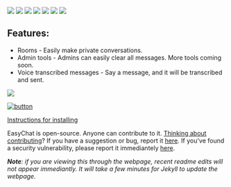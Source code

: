[![](https://img.shields.io/github/stars/thecoder876/EasyChat?color=blue&style=flat-square)](https://github.com/thecoder876/EasyChat/stargazers "View stargazers")
[![](https://img.shields.io/github/watchers/thecoder876/EasyChat?color=blue&style=flat-square)](https://github.com/thecoder876/EasyChat/watchers "View watchers")
[![](https://img.shields.io/github/issues/thecoder876/EasyChat?color=blue&style=flat-square)](https://github.com/thecoder876/EasyChat/issues "View open issues")
[![](https://img.shields.io/github/issues-pr/thecoder876/EasyChat?color=blue&style=flat-square)](https://github.com/thecoder876/EasyChat/pulls "View open pull requests")
[![](https://img.shields.io/badge/chat-on_discord-7289da.svg?style=flat-square)](https://discord.gg/axqqTWyezJ "Join the Discord server")
[![](https://img.shields.io/badge/discuss-on_github-181717.svg?style=flat-square)](https://github.com/thecoder876/EasyChat/discussions "View discussions")
[![](https://img.shields.io/badge/website-thecoder876.github.io/EasyChat-ff7b26.svg?style=flat-square)](https://thecoder876.github.io/EasyChat "Visit the Web page")

## Features:
- Rooms - Easily make private conversations.
- Admin tools - Admins can easily clear all messages. More tools coming soon.
- Voice transcribed messages - Say a message, and it will be transcribed and sent.

[![](https://img.shields.io/github/downloads/thecoder876/EasyChat/total?style=flat-square&logo=github&logoColor=white&label=downloads&color=181717)](https://github.com/thecoder876/EasyChat/releases "View releases")

[![button](https://u.cubeupload.com/thecoder876/download.png)](https://github.com/thecoder876/EasyChat/releases/download/v1.0/EasyChat.v1.0.apk "Download the .apk file for the latest version")

[Instructions for installing](https://github.com/thecoder876/EasyChat/wiki/Installation "Visit the wiki page on installation")

EasyChat is open-source. Anyone can contribute to it. [Thinking about contributing](https://github.com/thecoder876/EasyChat/wiki/Contributing "Read the wiki page on contributing")?
If you have a suggestion or bug, report it [here](https://github.com/thecoder876/EasyChat/issues/new/choose "Open a new issue").
If you've found a security vulnerability, please report it immediantely [here](https://github.com/thecoder876/EasyChat/issues/new?assignees=&labels=vulnerability&template=security-vulnerability.md&title=Security+vulnerability+-+ "Open a new security vulnerability issue").

_**Note**: if you are viewing this through the webpage, recent readme edits will not appear immediantly. It will take a few minutes for Jekyll to update the webpage._
